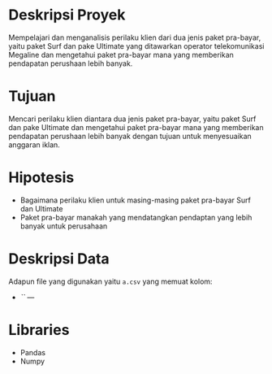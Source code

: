 # Deskripsi Proyek

Mempelajari dan menganalisis perilaku klien dari dua jenis paket pra-bayar, yaitu paket Surf dan pake Ultimate yang ditawarkan operator telekomunikasi Megaline dan mengetahui paket pra-bayar mana yang memberikan pendapatan perushaan lebih banyak. 

# Tujuan

Mencari perilaku klien diantara dua jenis paket pra-bayar, yaitu paket Surf dan pake Ultimate dan mengetahui paket pra-bayar mana yang memberikan pendapatan perushaan lebih banyak dengan tujuan untuk menyesuaikan anggaran iklan.

# Hipotesis

- Bagaimana perilaku klien untuk masing-masing paket pra-bayar Surf dan Ultimate
- Paket pra-bayar manakah yang mendatangkan pendaptan yang lebih banyak untuk perusahaan

# Deskripsi Data

Adapun file yang digunakan yaitu `a.csv` yang memuat kolom:

- *``* — 

# Libraries

- Pandas
- Numpy
